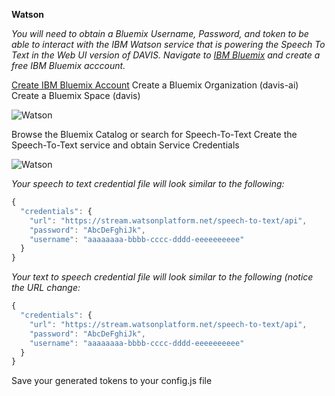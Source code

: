 **Watson**

*You will need to obtain a Bluemix Username, Password, and token to be able to interact with the IBM Watson service that is powering the Speech To Text in the Web UI version of DAVIS. Navigate to [IBM Bluemix](https://console.ng.bluemix.net/catalog/services/speech-to-text) and create a free IBM Bluemix acccount.*

[Create IBM Bluemix Account](https://new-console.ng.bluemix.net/)
Create a Bluemix Organization (davis-ai)
Create a Bluemix Space (davis)
	
![Watson](https://s3.amazonaws.com/davis-project/docs/watson-organization.png)

Browse the Bluemix Catalog or search for Speech-To-Text
Create the Speech-To-Text service and obtain Service Credentials
	
![Watson](https://s3.amazonaws.com/davis-project/docs/watson-speech.png)

*Your speech to text credential file will look similar to the following:*

````javascript
{
  "credentials": {
    "url": "https://stream.watsonplatform.net/speech-to-text/api",
    "password": "AbcDeFghiJk",
    "username": "aaaaaaaa-bbbb-cccc-dddd-eeeeeeeeee"
  }
}
````

*Your text to speech credential file will look similar to the following (notice the URL change:*

````javascript
{
  "credentials": {
    "url": "https://stream.watsonplatform.net/speech-to-text/api",
    "password": "AbcDeFghiJk",
    "username": "aaaaaaaa-bbbb-cccc-dddd-eeeeeeeeee"
  }
}
````

Save your generated tokens to your config.js file
